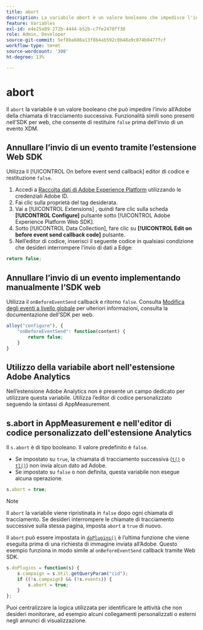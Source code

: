 ```yaml
---
title: abort
description: La variabile abort è un valore booleano che impedisce l'invio di un hit ai server di raccolta dati Adobe.
feature: Variables
exl-id: e4e25a89-272b-4444-b52b-c7fe2478ff30
role: Admin, Developer
source-git-commit: 5ef8ba686a13f8b4ab592c0b48a9c074b0477fcf
workflow-type: tm+mt
source-wordcount: '308'
ht-degree: 13%

---
```


# abort

Il `abort` la variabile è un valore booleano che può impedire l’invio all’Adobe della chiamata di tracciamento successiva. Funzionalità simili sono presenti nell’SDK per web, che consente di restituire `false` prima dell’invio di un evento XDM.

## Annullare l’invio di un evento tramite l’estensione Web SDK

Utilizza il [!UICONTROL On before event send callback] editor di codice e restituzione `false`.

1. Accedi a [Raccolta dati di Adobe Experience Platform](https://experience.adobe.com/data-collection) utilizzando le credenziali Adobe ID.
1. Fai clic sulla proprietà del tag desiderata.
1. Vai a [!UICONTROL Extensions] , quindi fare clic sulla scheda **[!UICONTROL Configure]** pulsante sotto [!UICONTROL Adobe Experience Platform Web SDK].
1. Sotto [!UICONTROL Data Collection], fare clic su **[!UICONTROL Edit on before event send callback code]** pulsante.
1. Nell’editor di codice, inserisci il seguente codice in qualsiasi condizione che desideri interrompere l’invio di dati a Edge:

```js
return false;
```

## Annullare l’invio di un evento implementando manualmente l’SDK web

Utilizza il `onBeforeEventSend` callback e ritorno `false`. Consulta [Modifica degli eventi a livello globale](https://experienceleague.adobe.com/docs/experience-platform/edge/fundamentals/tracking-events.html#modifying-events-globally) per ulteriori informazioni, consulta la documentazione dell’SDK per web.

```js
alloy("configure"), {
    "onBeforeEventSend": function(content) {
        return false;
    }
}
```

## Utilizzo della variabile abort nell&#39;estensione Adobe Analytics

Nell’estensione Adobe Analytics non è presente un campo dedicato per utilizzare questa variabile. Utilizza l’editor di codice personalizzato seguendo la sintassi di AppMeasurement.

## s.abort in AppMeasurement e nell&#39;editor di codice personalizzato dell&#39;estensione Analytics

Il `s.abort` è di tipo booleano. Il valore predefinito è `false`.

* Se impostato su `true`, la chiamata di tracciamento successiva ([`t()`](../functions/t-method.md) o [`tl()`](../functions/tl-method.md)) non invia alcun dato ad Adobe.
* Se impostato su `false` o non definita, questa variabile non esegue alcuna operazione.

```js
s.abort = true;
```

>[!NOTE]
>
>Il `abort` la variabile viene ripristinata in `false` dopo ogni chiamata di tracciamento. Se desideri interrompere le chiamate di tracciamento successive sulla stessa pagina, imposta `abort` a `true` di nuovo.

Il `abort` può essere impostata in [`doPlugins()`](../functions/doplugins.md) è l’ultima funzione che viene eseguita prima di una richiesta di immagine inviata all’Adobe. Questo esempio funziona in modo simile al `onBeforeEventSend` callback tramite Web SDK.

```js
s.doPlugins = function(s) {
    s.campaign = s.Util.getQueryParam("cid");
    if ((!s.campaign) && (!s.events)) {
        s.abort = true;
    }
};
```

Puoi centralizzare la logica utilizzata per identificare le attività che non desideri monitorare, ad esempio alcuni collegamenti personalizzati o esterni negli annunci di visualizzazione.
